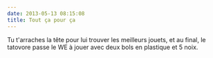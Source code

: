 ```yaml
---
date: 2013-05-13 08:15:08
title: Tout ça pour ça
---
```


Tu t'arraches la tête pour lui trouver les meilleurs jouets, et au final, le tatovore passe le WE à jouer avec deux bols en plastique et 5 noix.
